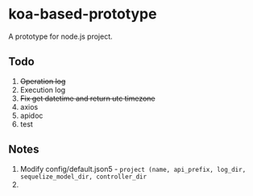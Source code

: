 koa-based-prototype
===
A prototype for node.js project.

Todo
---
1. ~~Operation log~~
2. Execution log
3. ~~Fix get datetime and return utc timezone~~
4. axios
5. apidoc
6. test

Notes
---
1. Modify config/default.json5 - `project (name, api_prefix, log_dir, sequelize_model_dir, controller_dir`
2.
